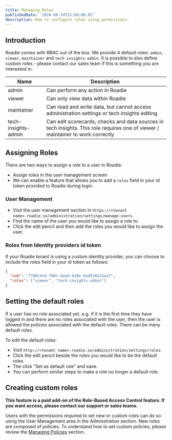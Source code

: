 ```yaml
---
title: Managing Roles
publishedDate: '2024-06-14T21:00:00.0Z'
description: How to configure roles using permissions.
---
```


## Introduction

Roadie comes with RBAC out of the box. We provide 4 default roles: `admin`, `viewer`, `maintainer` and `tech-insights-admin`. It is possible to also define custom roles - please contact our sales team if this is something you are interested in.

| Name                | Description                                                                                                                    |
| ------------------- | ------------------------------------------------------------------------------------------------------------------------------ |
| admin               | Can perform any action in Roadie                                                                                               |
| viewer              | Can only view data within Roadie                                                                                               |
| maintainer          | Can read and write data, but cannot access administration settings or tech insights editing                                    |
| tech-insights-admin | Can edit scorecards, checks and data sources in tech insights. This role requires one of viewer / maintainer to work correctly |

## Assigning Roles

There are two ways to assign a role to a user in Roadie:

- Assign roles in the user management screen
- We can enable a feature that allows you to add a `roles` field in your id token provided to Roadie during login.

### User Management

- Visit the user management section in `https://<tenant name>.roadie.so/administration/settings/manage-users`.
- Find the name of the user you would like to assign a role to.
- Click the edit pencil and then add the roles you would like to assign the user.

### Roles from Identity providers id token

If your Roadie tenant is using a custom identity provider, you can choose to include the roles field in your id token as follows:

```json
{
  "sub": "77d0c4cb-706c-4aa4-b18e-bed538a33aa7",
  "roles": ["viewer", "tech-insights-admin"]
}
```

## Setting the default roles

If a user has no role associated yet, e.g. if it is the first time they have logged in and there are no roles associated with the user, then the user is allowed the policies associated with the default roles. There can be many default roles.

To edit the default roles:

- Visit `http://<tenant name>.roadie.so/administration/settings/roles`
- Click the edit pencil beside the roles you would like to be the default roles
- The click "Set as default role" and save.
- You can perform similar steps to make a role no longer a default role.

## Creating custom roles
**This feature is a paid add-on of the Role-Based Access Control feature. If you want access, please contact our support or sales teams.**

Users with the permissions required to set new or custom roles can do so using the User Management area in the Adminstration section. New roles are composed of policies. To understand how to set custom policies, please review the [Managing Policies](/docs/details/managing-policies/) section.
